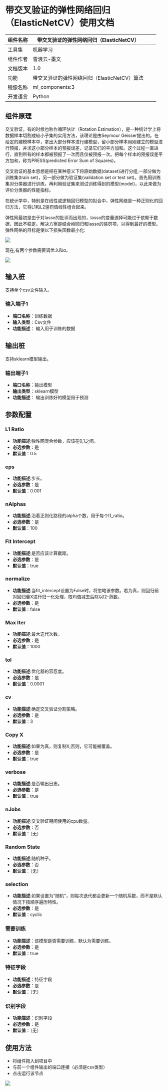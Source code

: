 # 带交叉验证的弹性网络回归（ElasticNetCV）使用文档
| 组件名称 |带交叉验证的弹性网络回归（ElasticNetCV）|  |  |
| --- | --- | --- | --- |
| 工具集 | 机器学习 |  |  |
| 组件作者 | 雪浪云-墨文 |  |  |
| 文档版本 | 1.0 |  |  |
| 功能 | 带交叉验证的弹性网络回归（ElasticNetCV）算法|  |  |
| 镜像名称 | ml_components:3 |  |  |
| 开发语言 | Python |  |  |

## 组件原理
交叉验证，有的时候也称作循环估计（Rotation Estimation），是一种统计学上将数据样本切割成较小子集的实用方法，该理论是由Seymour Geisser提出的。在给定的建模样本中，拿出大部分样本进行建模型，留小部分样本用刚建立的模型进行预报，并求这小部分样本的预报误差，记录它们的平方加和。这个过程一直进行，直到所有的样本都被预报了一次而且仅被预报一次。把每个样本的预报误差平方加和，称为PRESS(predicted Error Sum of Squares)。

交叉验证的基本思想是把在某种意义下将原始数据(dataset)进行分组,一部分做为训练集(train set)，另一部分做为验证集(validation set or test set)。首先用训练集对分类器进行训练，再利用验证集来测试训练得到的模型(model)，以此来做为评价分类器的性能指标。

在统计学中，特别是在线性或逻辑回归模型的拟合中，弹性网络是一种正则化的回归方法，它将L1和L2惩罚值线性组合起来。

弹性网最初是由于对lasso的批评而出现的，lasso的变量选择可能过于依赖于数据，因此不稳定。解决方案是结合岭回归和lasso的惩罚项，以得到最好的模型。弹性网络的目标是使以下损失函数最小化:

![](./img/弹性网络回归1.png)

现在,有两个参数需要调优:λ和α。

![](./img/弹性网络回归2.png)
## 输入桩
支持单个csv文件输入。
### 输入端子1

- **端口名称**：训练数据
- **输入类型**：Csv文件
- **功能描述**： 输入用于训练的数据
## 输出桩
支持sklearn模型输出。
### 输出端子1

- **端口名称**：输出模型
- **输出类型**：sklearn模型
- **功能描述**： 输出训练好的模型用于预测
## 参数配置
### L1 Ratio

- **功能描述**:弹性网混合参数，应该在0,1之间。
- **必选参数**：是
- **默认值**：0.5
### eps

- **功能描述**:步长。
- **必选参数**：是
- **默认值**：0.001
### nAlphas

- **功能描述**:沿着正则化路径的alpha个数，用于每个l1_ratio。
- **必选参数**：是
- **默认值**：100
### Fit Intercept

- **功能描述**:是否应该计算截距。
- **必选参数**：是
- **默认值**：true
### normalize

- **功能描述**:当fit_intercept设置为False时，将忽略该参数。若为真，则回归前对回归量X进行归一化处理，取均值减去后除以l2-范数。
- **必选参数**：是
- **默认值**：false
### Max Iter

- **功能描述**:最大迭代次数。
- **必选参数**：是
- **默认值**：1000
### tol

- **功能描述**:优化器的容忍度。
- **必选参数**：是
- **默认值**：0.0001
### cv

- **功能描述**:确定交叉验证分割策略。
- **必选参数**：是
- **默认值**：3
### Copy X

- **功能描述**:如果为真，则复制X;否则，它可能被覆盖。
- **必选参数**：是
- **默认值**：true
### verbose

- **功能描述**:是否输出日志。
- **必选参数**：是
- **默认值**：true
### nJobs

- **功能描述**:交叉验证期间使用的cpu数量。
- **必选参数**：否
- **默认值**：（无）
### Random State

- **功能描述**:随机种子。
- **必选参数**：否
- **默认值**：（无）
### selection

- **功能描述**:如果设置为“随机”，则每次迭代都会更新一个随机系数，而不是默认情况下按顺序遍历特性。
- **必选参数**：是
- **默认值**：cyclic
### 需要训练

- **功能描述**：该模型是否需要训练，默认为需要训练。
- **必选参数**：是
- **默认值**：true
### 特征字段

- **功能描述**：特征字段
- **必选参数**：是
- **默认值**：（无）
### 识别字段

- **功能描述**：识别字段
- **必选参数**：是
- **默认值**：（无）
## 使用方法
- 将组件拖入到项目中
- 与前一个组件输出的端口连接（必须是csv类型）
- 点击运行该节点


![](./img/带交叉验证的弹性网络回归2.png)



